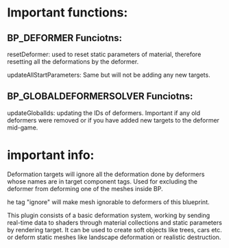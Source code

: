 # Important functions:

  ## BP_DEFORMER Funciotns:
  resetDeformer: used to reset static parameters of material, therefore resetting all the deformations by the deformer.
  
  updateAllStartParameters: Same but will not be adding any new targets.

  ## BP_GLOBALDEFORMERSOLVER Funciotns:
  updateGlobalIds: updating the IDs of deformers. Important if any old deformers were removed or if you have added new targets to the deformer mid-game.


  # important info:
  Deformation targets will ignore all the deformation done by deformers whose names are in target component tags. Used for excluding the deformer from deforming one of the meshes inside BP.
  
  he tag "ignore" will make mesh ignorable to deformers of this blueprint.


This plugin consists of a basic deformation system, working by sending real-time data to shaders through material collections and static parameters by rendering target. It can be used to create soft objects like trees, cars etc. or deform static meshes like landscape deformation or realistic destruction.
